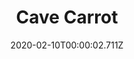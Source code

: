 ---
templateKey: blog-post
title: Cave Carrot
type: Forage
description: A starchy snack found in caves. It helps miners work longer.
featuredpost: false
date: 2020-02-10T00:00:02.711Z
featuredimage: /img/Cave_Carrot.png
sellPrice: 25
tags:
  - forageable
  - edible
  - The Mines
  - Survival Burger
  - Miner's Treat
  - Roots Platter
  - Stir Fry
  - Exotic Foraging Bundle
---